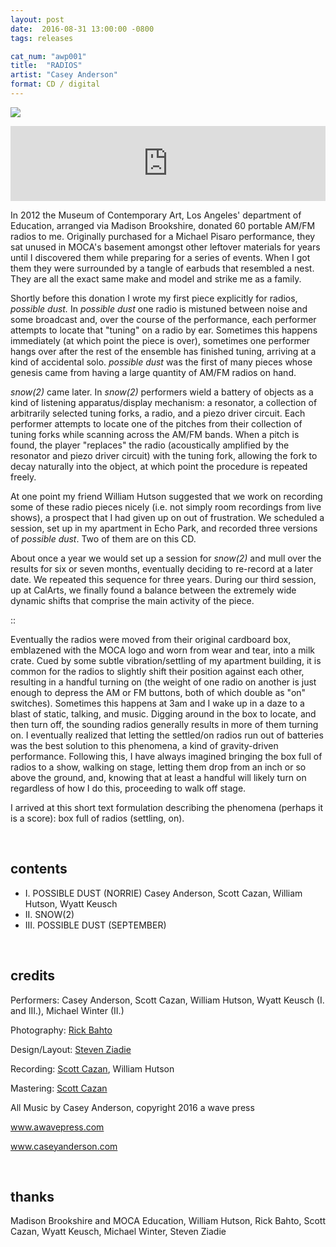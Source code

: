 ```yaml
---
layout: post
date:  2016-08-31 13:00:00 -0800
tags: releases

cat_num: "awp001"
title:  "RADIOS"
artist: "Casey Anderson"
format: CD / digital
---
```


![]({{site.url}}/assets/radios_cover_v2.jpg)

<iframe style="border: 0; width: 100%; height: 120px;" src="https://bandcamp.com/EmbeddedPlayer/album=210892502/size=large/bgcol=ffffff/linkcol=0687f5/tracklist=false/artwork=none/transparent=true/" seamless><a href="http://awavepress.bandcamp.com/album/radios">RADIOS by Casey Anderson</a></iframe>

<br/>

In 2012 the Museum of Contemporary Art, Los Angeles' department of Education, arranged via Madison Brookshire, donated 60 portable AM/FM radios to me. Originally purchased for a Michael Pisaro performance, they sat unused in MOCA's basement amongst other leftover materials for years until I discovered them while preparing for a series of events. When I got them they were surrounded by a tangle of earbuds that resembled a nest. They are all the exact same make and model and strike me as a family.


Shortly before this donation I wrote my first piece explicitly for radios, *possible dust.* In *possible dust* one radio is mistuned between noise and some broadcast and, over the course of the performance, each performer attempts to locate that "tuning" on a radio by ear. Sometimes this happens immediately (at which point the piece is over), sometimes one performer hangs over after the rest of the ensemble has finished tuning, arriving at a kind of accidental solo. *possible dust* was the first of many pieces whose genesis came from having a large quantity of AM/FM radios on hand.


*snow(2)* came later. In *snow(2)* performers wield a battery of objects as a kind of listening apparatus/display mechanism: a resonator, a collection of arbitrarily selected tuning forks, a radio, and a piezo driver circuit. Each performer attempts to locate one of the pitches from their collection of tuning forks while scanning across the AM/FM bands. When a pitch is found, the player "replaces" the radio (acoustically amplified by the resonator and piezo driver circuit) with the tuning fork, allowing the fork to decay naturally into the object, at which point the procedure is repeated freely.

At one point my friend William Hutson suggested that we work on recording some of these radio pieces nicely (i.e. not simply room recordings from live shows), a prospect that I had given up on out of frustration. We scheduled a session, set up in my apartment in Echo Park, and recorded three versions of *possible dust*. Two of them are on this CD.

About once a year we would set up a session for *snow(2)* and mull over the results for six or seven months, eventually deciding to re-record at a later date. We repeated this sequence for three years. During our third session, up at CalArts, we finally found a balance between the extremely wide dynamic shifts that comprise the main activity of the piece.


::


Eventually the radios were moved from their original cardboard box, emblazened with the MOCA logo and worn from wear and tear, into a milk crate. Cued by some subtle vibration/settling of my apartment building, it is common for the radios to slightly shift their position against each other, resulting in a handful turning on (the weight of one radio on another is just enough to depress the AM or FM buttons, both of which double as "on" switches). Sometimes this happens at 3am and I wake up in a daze to a blast of static, talking, and music. Digging around in the box to locate, and then turn off, the sounding radios generally results in more of them turning on. I eventually realized that letting the settled/on radios run out of batteries was the best solution to this phenomena, a kind of gravity-driven performance. Following this, I have always imagined bringing the box full of radios to a show, walking on stage, letting them drop from an inch or so above the ground, and, knowing that at least a handful will likely turn on regardless of how I do this, proceeding to walk off stage.

I arrived at this short text formulation describing the phenomena (perhaps it is a score): box full of radios (settling, on).

<br/>

## contents

* I. POSSIBLE DUST (NORRIE)
        Casey Anderson, Scott Cazan, William Hutson, Wyatt Keusch
* II. SNOW(2)
* III. POSSIBLE DUST (SEPTEMBER)

<br/>

## credits

Performers: Casey Anderson, Scott Cazan, William Hutson, Wyatt Keusch (I. and III.), Michael Winter (II.)

Photography: [Rick Bahto](http://rickbahto.com/)

Design/Layout: [Steven Ziadie](http://estzi.com/)

Recording: [Scott Cazan](http://www.scottcazan.com/), William Hutson

Mastering: [Scott Cazan](http://www.scottcazan.com/)

All Music by Casey Anderson, copyright 2016 a wave press

www.awavepress.com

www.caseyanderson.com


<br/>


## thanks

Madison Brookshire and MOCA Education, William Hutson, Rick Bahto, Scott Cazan, Wyatt Keusch, Michael Winter, Steven Ziadie
